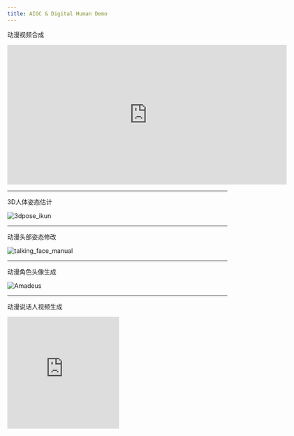 ```yaml
---
title: AIGC & Digital Human Demo
---
```


动漫视频合成

<iframe width="640" height="320" src="https://github.com/sun11/sun11.github.io/assets/994030/56088ff5-9334-428f-8ec7-7e1cd96740ae" frameborder="0" allowfullscreen></iframe>

---

3D人体姿态估计

![3dpose_ikun](https://github.com/sun11/sun11.github.io/assets/994030/c8321e8a-cb55-4ad7-9d21-b3a37b5cf30a)

---

动漫头部姿态修改

![talking_face_manual](https://github.com/sun11/sun11.github.io/assets/994030/4bca0b6a-8d92-414e-9fed-95f993218f31)

---

动漫角色头像生成

![Amadeus](https://github.com/sun11/sun11.github.io/assets/994030/a75edc8c-bc6e-4ba9-af28-87da99ddcaec)

---

动漫说话人视频生成

<iframe width="256" height="256" src="https://github.com/sun11/sun11.github.io/assets/994030/8613346d-0b20-43b2-bebe-640f1e68c8ad" frameborder="0" allowfullscreen></iframe>